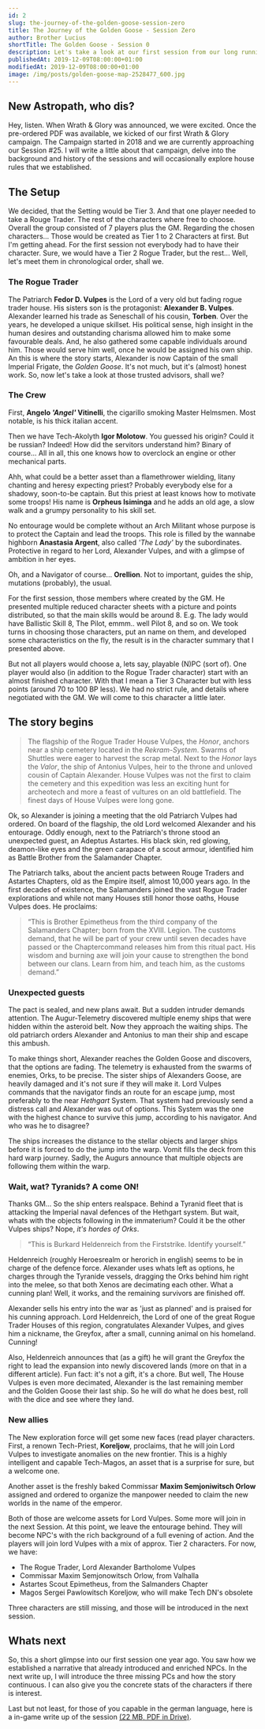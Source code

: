 ```yaml
---
id: 2
slug: the-journey-of-the-golden-goose-session-zero
title: The Journey of the Golden Goose - Session Zero
author: Brother Lucius
shortTitle: The Golden Goose - Session 0
description: Let's take a look at our first session from our long running tier 3 campaign. This as a Rogue Trader Setting with a bit of Dark Heresy.
publishedAt: 2019-12-09T08:00:00+01:00
modifiedAt: 2019-12-09T08:00:00+01:00
image: /img/posts/golden-goose-map-2528477_600.jpg
---
```


## New Astropath, who dis?

Hey, listen. When Wrath & Glory was announced, we were excited. Once the pre-ordered PDF was available, we kicked of our first Wrath & Glory campaign. The Campaign started in 2018 and we are currently approaching our Session #25. I will write a little about that campaign, delve into the background and history of the sessions and will occasionally explore house rules that we established.

## The Setup

We decided, that the Setting would be Tier 3. And that one player needed to take a Rouge Trader. The rest of the characters where free to choose. Overall the group consisted of 7 players plus the GM. Regarding the chosen characters... Those would be created as Tier 1 to 2 Characters at first. But I'm getting ahead. For the first session not everybody had to have their character. Sure, we would have a Tier 2 Rogue Trader, but the rest... Well, let's meet them in chronological order, shall we.

### The Rogue Trader

The Patriarch **Fedor D. Vulpes** is the Lord of a very old but fading rogue trader house. His sisters son is the protagonist: **Alexander B. Vulpes**. Alexander learned his trade as Seneschall of his cousin, **Torben**. Over the years, he developed a unique skillset. His political sense, high insight in the human desires and outstanding charisma allowed him to make some favourable deals. And, he also gathered some capable individuals around him. Those would serve him well, once he would be assigned his own ship. An this is where the story starts, Alexander is now Captain of the small Imperial Frigate, the _Golden Goose_. It's not much, but it's (almost) honest work. So, now let's take a look at those trusted advisors, shall we?

### The Crew

First, **Angelo _'Angel'_ Vitinelli**, the cigarillo smoking Master Helmsmen. Most notable, is his thick italian accent.

Then we have Tech-Akolyth **Igor Molotow**. You guessed his origin? Could it be russian? Indeed! How did the servitors understand him? Binary of course... All in all, this one knows how to overclock an engine or other mechanical parts.

Ahh, what could be a better asset than a flamethrower wielding, litany chanting and heresy expecting priest? Probably everybody else for a shadowy, soon-to-be captain. But this priest at least knows how to motivate some troops! His name is **Orpheus Isiminga** and he adds an old age, a slow walk and a grumpy personality to his skill set.

No entourage would be complete without an Arch Militant whose purpose is to protect the Captain and lead the troops. This role is filled by the wannabe highborn **Anastasia Argent**, also called _'The Lady'_ by the subordinates. Protective in regard to her Lord, Alexander Vulpes, and with a glimpse of ambition in her eyes.

Oh, and a Navigator of course... **Orellion**. Not to important, guides the ship, mutations (probably), the usual.

For the first session, those members where created by the GM. He presented multiple reduced character sheets with a picture and points distributed, so that the main skills would be around 8\. E.g. The lady would have Ballistic Skill 8, The Pilot, emmm.. well Pilot 8, and so on. We took turns in choosing those characters, put an name on them, and developed some characteristics on the fly, the result is in the character summary that I presented above.

But not all players would choose a, lets say, playable (N)PC (sort of). One player would also (in addition to the Rogue Trader character) start with an almost finished character. With that I mean a Tier 3 Character but with less points (around 70 to 100 BP less). We had no strict rule, and details where negotiated with the GM. We will come to this character a little later.

## The story begins

> The flagship of the Rogue Trader House Vulpes, the _Honor_, anchors near a ship cemetery located in the _Rekram-System_. Swarms of Shuttles were eager to harvest the scrap metal. Next to the _Honor_ lays the _Valor_, the ship of Antonius Vulpes, heir to the throne and unloved cousin of Captain Alexander. House Vulpes was not the first to claim the cemetery and this expedition was less an exciting hunt for archeotech and more a feast of vultures on an old battlefield. The finest days of House Vulpes were long gone.

Ok, so Alexander is joining a meeting that the old Patriarch Vulpes had ordered. On board of the flagship, the old Lord welcomed Alexander and his entourage. Oddly enough, next to the Patriarch's throne stood an unexpected guest, an Adeptus Astartes. His black skin, red glowing, deamon-like eyes and the green carapace of a scout armour, identified him as Battle Brother from the Salamander Chapter.

The Patriarch talks, about the ancient pacts between Rouge Traders and Astartes Chapters, old as the Empire itself, almost 10,000 years ago. In the first decades of existence, the Salamanders joined the vast Rogue Trader explorations and while not many Houses still honor those oaths, House Vulpes does. He proclaims:

> “This is Brother Epimetheus from the third company of the Salamanders Chapter; born from the XVIII. Legion. The customs demand, that he will be part of your crew until seven decades have passed or the Chaptercommand releases him from this ritual pact. His wisdom and burning axe will join your cause to strengthen the bond between our clans. Learn from him, and teach him, as the customs demand.”

### Unexpected guests

The pact is sealed, and new plans await. But a sudden intruder demands attention. The Augur-Telemetry discovered multiple enemy ships that were hidden within the asteroid belt. Now they approach the waiting ships. The old patriarch orders Alexander and Antonius to man their ship and escape this ambush.

To make things short, Alexander reaches the Golden Goose and discovers, that the options are fading. The telemetry is exhausted from the swarms of enemies, Orks, to be precise. The sister ships of Alexanders Goose, are heavily damaged and it's not sure if they will make it. Lord Vulpes commands that the navigator finds an route for an escape jump, most preferably to the near _Hethgart_ System. That system had previously send a distress call and Alexander was out of options. This System was the one with the highest chance to survive this jump, according to his navigator. And who was he to disagree?

The ships increases the distance to the stellar objects and larger ships before it is forced to do the jump into the warp. Vomit fills the deck from this hard warp journey. Sadly, the Augurs announce that multiple objects are following them within the warp.

### Wait, wat? Tyranids? A come ON!

Thanks GM... So the ship enters realspace. Behind a Tyranid fleet that is attacking the Imperial naval defences of the Hethgart system. But wait, whats with the objects following in the immaterium? Could it be the other Vulpes ships? Nope, _it's hordes of Orks_.

> “This is Burkard Heldenreich from the Firststrike. Identify yourself.”

Heldenreich (roughly Heroesrealm or herorich in english) seems to be in charge of the defence force. Alexander uses whats left as options, he charges through the Tyranide vessels, dragging the Orks behind him right into the melee, so that both Xenos are decimating each other. What a cunning plan! Well, it works, and the remaining survivors are finished off.

Alexander sells his entry into the war as 'just as planned' and is praised for his cunning approach. Lord Heldenreich, the Lord of one of the great Rogue Trader Houses of this region, congratulates Alexander Vulpes, and gives him a nickname, the Greyfox, after a small, cunning animal on his homeland. Cunning!

Also, Heldenreich announces that (as a gift) he will grant the Greyfox the right to lead the expansion into newly discovered lands (more on that in a different article). Fun fact: it's not a gift, it's a chore. But well, The House Vulpes is even more decimated, Alexander is the last remaining member and the Golden Goose their last ship. So he will do what he does best, roll with the dice and see where they land.

### New allies

The New exploration force will get some new faces (read player characters. First, a renown Tech-Priest, **Koreljow**, proclaims, that he will join Lord Vulpes to investigate anomalies on the new frontier. This is a highly intelligent and capable Tech-Magos, an asset that is a surprise for sure, but a welcome one.

Another asset is the freshly baked Commissar **Maxim Semjoniwitsch Orlow** assigned and ordered to organize the manpower needed to claim the new worlds in the name of the emperor.

Both of those are welcome assets for Lord Vulpes. Some more will join in the next Session. At this point, we leave the entourage behind. They will become NPC's with the rich background of a full evening of action. And the players will join lord Vulpes with a mix of approx. Tier 2 characters. For now, we have:

*   The Rogue Trader, Lord Alexander Bartholome Vulpes
*   Commissar Maxim Semjonowitsch Orlow, from Valhalla
*   Astartes Scout Epimetheus, from the Salmanders Chapter
*   Magos Sergei Pawlowitsch Koreljow, who will make Tech DN's obsolete

Three characters are still missing, and those will be introduced in the next session.

## Whats next

So, this a short glimpse into our first session one year ago. You saw how we established a narrative that already introduced and enriched NPCs. In the next write up, I will introduce the three missing PCs and how the story continuous. I can also give you the concrete stats of the characters if there is interest.

Last but not least, for those of you capable in the german language, here is a in-game write up of the session [(22 MB, PDF in Drive)](https://drive.google.com/open?id=1LIOQyo-iUivR1X-1Id5jng-3zUip5wZe).
